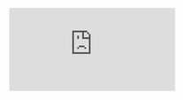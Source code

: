 <figure><embed src="https://wakatime.com/share/@adc51cf2-c41b-477c-8491-3863b4690686/7d40688e-2c1b-46c4-81a8-e6349ce6308f.svg"></embed></figure>
